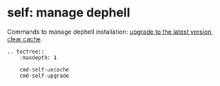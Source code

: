 # **self**: manage dephell

Commands to manage dephell installation: [upgrade to the latest version](cmd-self-upgrade), [clear cache](cmd-self-uncache).

```eval_rst
.. toctree::
    :maxdepth: 1

    cmd-self-uncache
    cmd-self-upgrade
```

